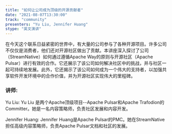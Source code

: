 ```yaml
---
title: "如何让公司成为顶级的开源贡献者"
date: "2021-08-07T13:30:00"
track: "community"
presenters: "Yu Liu, Jennifer Huang"
stype: "英文演讲"
---
```

在今天这个联系日益紧密的世界中，有大量的公司参与了各种开源项目。许多公司不仅仅是消费者，他们还对开源社区做出了贡献。本讲座深入探讨了公司（StreamNative）如何通过遵循Apache Way的原则与开源社区（Apache Pulsar）进行有效的合作。它还展示了该公司如何解决社区中的挑战，并与社区一起可持续地发展。此外，它还揭示了该公司如何成为一个伟大的支持者，以加强共享软件开发环境中的合作价值，并为开源社区实现伟大的里程碑。

### 讲师:
Yu Liu: Yu Liu 是两个Apache顶级项目--Apache Pulsar和Apache Trafodion的Committer。她是一名内容策略师，负责社区发展和内容开发。

Jennifer Huang: Jennifer Huang是Apache Pulsar的PMC。她在StreamNative担任高级内容策略师，负责Apache Pulsar文档和社区的发展。
